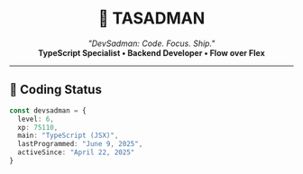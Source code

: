 <h1 align="center">🧠 TASADMAN</h1>
<p align="center">
  <i>"DevSadman: Code. Focus. Ship."</i><br>
  <strong>TypeScript Specialist • Backend Developer • Flow over Flex</strong>
</p>

---

## 🚀 Coding Status

```ts
const devsadman = {
  level: 6,
  xp: 75110,
  main: "TypeScript (JSX)",
  lastProgrammed: "June 9, 2025",
  activeSince: "April 22, 2025"
}

